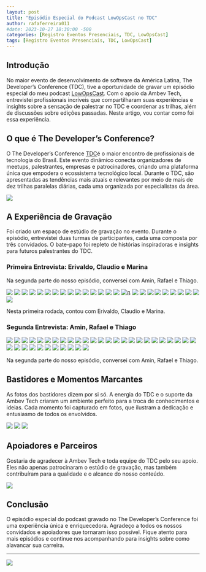 ```yaml
---
layout: post
title: "Episódio Especial do Podcast LowOpsCast no TDC"
author: rafaferreira011
#date: 2023-10-27 18:30:00 -500
categories: [Registro Eventos Presenciais, TDC, LowOpsCast]
tags: [Registro Eventos Presenciais, TDC, LowOpsCast]
---
```


## Introdução

No maior evento de desenvolvimento de software da América Latina, The Developer’s Conference (TDC), tive a oportunidade de gravar um episódio especial do meu podcast [LowOpsCast](https://open.spotify.com/show/0U4kcZT2Cwn4CqQGg4Ywcj?si=f725a4c467144597). Com o apoio da Ambev Tech, entrevistei profissionais incríveis que compartilharam suas experiências e insights sobre a sensação de palestrar no TDC e coordenar as trilhas, além de discussões sobre edições passadas. Neste artigo, vou contar como foi essa experiência.

## O que é The Developer’s Conference?

O The Developer’s Conference [TDC](https://thedevconf.com/tdc/2024/index.html)é o maior encontro de profissionais de tecnologia do Brasil. Este evento dinâmico conecta organizadores de meetups, palestrantes, empresas e patrocinadores, criando uma plataforma única que empodera o ecossistema tecnológico local. Durante o TDC, são apresentadas as tendências mais atuais e relevantes por meio de mais de dez trilhas paralelas diárias, cada uma organizada por especialistas da área.

![](https://stoblobcertificados011.blob.core.windows.net/imagens-blog/posts/Podcast-Ambev-Tech/00.JPG)

## A Experiência de Gravação

Foi criado um espaço de estúdio de gravação no evento. Durante o episódio, entrevistei duas turmas de participantes, cada uma composta por três convidados. O bate-papo foi repleto de histórias inspiradoras e insights para futuros palestrantes do TDC.

### Primeira Entrevista: Erivaldo, Claudio e Marina

Na segunda parte do nosso episódio, conversei com Amin, Rafael e Thiago.

![](https://stoblobcertificados011.blob.core.windows.net/imagens-blog/posts/Podcast-Ambev-Tech/02.JPG)
![](https://stoblobcertificados011.blob.core.windows.net/imagens-blog/posts/Podcast-Ambev-Tech/03.JPG)
![](https://stoblobcertificados011.blob.core.windows.net/imagens-blog/posts/Podcast-Ambev-Tech/04.JPG)
![](https://stoblobcertificados011.blob.core.windows.net/imagens-blog/posts/Podcast-Ambev-Tech/05.JPG)
![](https://stoblobcertificados011.blob.core.windows.net/imagens-blog/posts/Podcast-Ambev-Tech/06.JPG)
![](https://stoblobcertificados011.blob.core.windows.net/imagens-blog/posts/Podcast-Ambev-Tech/07.JPG)
![](https://stoblobcertificados011.blob.core.windows.net/imagens-blog/posts/Podcast-Ambev-Tech/08.JPG)
![](https://stoblobcertificados011.blob.core.windows.net/imagens-blog/posts/Podcast-Ambev-Tech/09.JPG)
![](https://stoblobcertificados011.blob.core.windows.net/imagens-blog/posts/Podcast-Ambev-Tech/10.JPG)
![](https://stoblobcertificados011.blob.core.windows.net/imagens-blog/posts/Podcast-Ambev-Tech/12.JPG)
![](https://stoblobcertificados011.blob.core.windows.net/imagens-blog/posts/Podcast-Ambev-Tech/13.JPG)
![](https://stoblobcertificados011.blob.core.windows.net/imagens-blog/posts/Podcast-Ambev-Tech/14.JPG)
![](https://stoblobcertificados011.blob.core.windows.net/imagens-blog/posts/Podcast-Ambev-Tech/15.JPG)
![](https://stoblobcertificados011.blob.core.windows.net/imagens-blog/posts/Podcast-Ambev-Tech/16.JPG)
![](https://stoblobcertificados011.blob.core.windows.net/imagens-blog/posts/Podcast-Ambev-Tech/17.JPG)
![](https://stoblobcertificados011.blob.core.windows.net/imagens-blog/posts/Podcast-Ambev-Tech/18.JPG)ß
![](https://stoblobcertificados011.blob.core.windows.net/imagens-blog/posts/Podcast-Ambev-Tech/20.JPG)
![](https://stoblobcertificados011.blob.core.windows.net/imagens-blog/posts/Podcast-Ambev-Tech/21.JPG)
![](https://stoblobcertificados011.blob.core.windows.net/imagens-blog/posts/Podcast-Ambev-Tech/22.JPG)
![](https://stoblobcertificados011.blob.core.windows.net/imagens-blog/posts/Podcast-Ambev-Tech/23.JPG)
![](https://stoblobcertificados011.blob.core.windows.net/imagens-blog/posts/Podcast-Ambev-Tech/24.JPG)
![](https://stoblobcertificados011.blob.core.windows.net/imagens-blog/posts/Podcast-Ambev-Tech/25.JPG)
![](https://stoblobcertificados011.blob.core.windows.net/imagens-blog/posts/Podcast-Ambev-Tech/26.JPG)
![](https://stoblobcertificados011.blob.core.windows.net/imagens-blog/posts/Podcast-Ambev-Tech/27.JPG)
![](https://stoblobcertificados011.blob.core.windows.net/imagens-blog/posts/Podcast-Ambev-Tech/28.JPG)
![](https://stoblobcertificados011.blob.core.windows.net/imagens-blog/posts/Podcast-Ambev-Tech/29.JPG)

Nesta primeira rodada, contou com Erivaldo, Claudio e Marina.

### Segunda Entrevista: Amin, Rafael e Thiago

![](https://stoblobcertificados011.blob.core.windows.net/imagens-blog/posts/Podcast-Ambev-Tech/32.JPG)
![](https://stoblobcertificados011.blob.core.windows.net/imagens-blog/posts/Podcast-Ambev-Tech/30.JPG)
![](https://stoblobcertificados011.blob.core.windows.net/imagens-blog/posts/Podcast-Ambev-Tech/31.JPG)
![](https://stoblobcertificados011.blob.core.windows.net/imagens-blog/posts/Podcast-Ambev-Tech/33.JPG)
![](https://stoblobcertificados011.blob.core.windows.net/imagens-blog/posts/Podcast-Ambev-Tech/34.JPG)
![](https://stoblobcertificados011.blob.core.windows.net/imagens-blog/posts/Podcast-Ambev-Tech/35.JPG)
![](https://stoblobcertificados011.blob.core.windows.net/imagens-blog/posts/Podcast-Ambev-Tech/36.JPG)
![](https://stoblobcertificados011.blob.core.windows.net/imagens-blog/posts/Podcast-Ambev-Tech/37.JPG)
![](https://stoblobcertificados011.blob.core.windows.net/imagens-blog/posts/Podcast-Ambev-Tech/38.JPG)
![](https://stoblobcertificados011.blob.core.windows.net/imagens-blog/posts/Podcast-Ambev-Tech/39.JPG)
![](https://stoblobcertificados011.blob.core.windows.net/imagens-blog/posts/Podcast-Ambev-Tech/40.JPG)
![](https://stoblobcertificados011.blob.core.windows.net/imagens-blog/posts/Podcast-Ambev-Tech/41.JPG)
![](https://stoblobcertificados011.blob.core.windows.net/imagens-blog/posts/Podcast-Ambev-Tech/42.JPG)
![](https://stoblobcertificados011.blob.core.windows.net/imagens-blog/posts/Podcast-Ambev-Tech/43.JPG)
![](https://stoblobcertificados011.blob.core.windows.net/imagens-blog/posts/Podcast-Ambev-Tech/44.JPG)
![](https://stoblobcertificados011.blob.core.windows.net/imagens-blog/posts/Podcast-Ambev-Tech/45.JPG)
![](https://stoblobcertificados011.blob.core.windows.net/imagens-blog/posts/Podcast-Ambev-Tech/46.JPG)
![](https://stoblobcertificados011.blob.core.windows.net/imagens-blog/posts/Podcast-Ambev-Tech/47.JPG)
![](https://stoblobcertificados011.blob.core.windows.net/imagens-blog/posts/Podcast-Ambev-Tech/49.JPG)
![](https://stoblobcertificados011.blob.core.windows.net/imagens-blog/posts/Podcast-Ambev-Tech/50.JPG)
![](https://stoblobcertificados011.blob.core.windows.net/imagens-blog/posts/Podcast-Ambev-Tech/51.JPG)
![](https://stoblobcertificados011.blob.core.windows.net/imagens-blog/posts/Podcast-Ambev-Tech/52.JPG)
![](https://stoblobcertificados011.blob.core.windows.net/imagens-blog/posts/Podcast-Ambev-Tech/53.JPG)
![](https://stoblobcertificados011.blob.core.windows.net/imagens-blog/posts/Podcast-Ambev-Tech/54.JPG)
![](https://stoblobcertificados011.blob.core.windows.net/imagens-blog/posts/Podcast-Ambev-Tech/55.JPG)
![](https://stoblobcertificados011.blob.core.windows.net/imagens-blog/posts/Podcast-Ambev-Tech/58.JPG)
![](https://stoblobcertificados011.blob.core.windows.net/imagens-blog/posts/Podcast-Ambev-Tech/59.JPG)
![](https://stoblobcertificados011.blob.core.windows.net/imagens-blog/posts/Podcast-Ambev-Tech/60.JPG)
![](https://stoblobcertificados011.blob.core.windows.net/imagens-blog/posts/Podcast-Ambev-Tech/61.JPG)
![](https://stoblobcertificados011.blob.core.windows.net/imagens-blog/posts/Podcast-Ambev-Tech/62.JPG)
![](https://stoblobcertificados011.blob.core.windows.net/imagens-blog/posts/Podcast-Ambev-Tech/63.JPG)
![](https://stoblobcertificados011.blob.core.windows.net/imagens-blog/posts/Podcast-Ambev-Tech/65.JPG)
![](https://stoblobcertificados011.blob.core.windows.net/imagens-blog/posts/Podcast-Ambev-Tech/66.JPG)
![](https://stoblobcertificados011.blob.core.windows.net/imagens-blog/posts/Podcast-Ambev-Tech/67.JPG)
![](https://stoblobcertificados011.blob.core.windows.net/imagens-blog/posts/Podcast-Ambev-Tech/69.JPG)
![](https://stoblobcertificados011.blob.core.windows.net/imagens-blog/posts/Podcast-Ambev-Tech/70.JPG)

Na segunda parte do nosso episódio, conversei com Amin, Rafael e Thiago.

## Bastidores e Momentos Marcantes

As fotos dos bastidores dizem por si só. A energia do TDC e o suporte da Ambev Tech criaram um ambiente perfeito para a troca de conhecimentos e ideias. Cada momento foi capturado em fotos, que ilustram a dedicação e entusiasmo de todos os envolvidos.

![](https://stoblobcertificados011.blob.core.windows.net/imagens-blog/posts/Podcast-Ambev-Tech/71.JPG)
![](https://stoblobcertificados011.blob.core.windows.net/imagens-blog/posts/Podcast-Ambev-Tech/72.JPG)
![](https://stoblobcertificados011.blob.core.windows.net/imagens-blog/posts/Podcast-Ambev-Tech/73.JPG)

## Apoiadores e Parceiros

Gostaria de agradecer à Ambev Tech e toda equipe do TDC pelo seu apoio. Eles não apenas patrocinaram o estúdio de gravação, mas também contribuíram para a qualidade e o alcance do nosso conteúdo.

![](https://stoblobcertificados011.blob.core.windows.net/imagens-blog/posts/Podcast-Ambev-Tech/01.JPG)

## Conclusão

O episódio especial do podcast gravado no The Developer’s Conference foi uma experiência única e enriquecedora. Agradeço a todos os nossos convidados e apoiadores que tornaram isso possível. Fique atento para mais episódios e continue nos acompanhando para insights sobre como alavancar sua carreira.

---

![](https://stoblobcertificados011.blob.core.windows.net/imagens-blog/posts/Logo2.png)